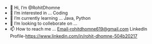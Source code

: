 - 👋 Hi, I’m @RohitDhomne
- 👀 I’m interested in ... Coding
- 🌱 I’m currently learning ... Java, Python
- 💞️ I’m looking to colleborate on ...
- 📫 How to reach me ... 
Email-rohitdhomne619@gmail.com
LinkedIn Profile-https://www.linkedin.com/in/rohit-dhomne-504b20217

<!---
RohitDhomne/RohitDhomne is a ✨ special ✨ repository because its `README.md` (this file) appears on your GitHub profile.
You can click the Preview link to take a look at your changes.
--->

